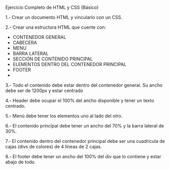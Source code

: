 Ejercicio Completo de HTML y CSS (Básico)

1.- Crear un documento HTML y vincularlo con un CSS.

2.- Crear una estructura HTML que cuente con:
- CONTENEDOR GENERAL
- CABECERA
- MENU
- BARRA LATERAL
- SECCIÓN DE CONTENIDO PRINCIPAL
- ELEMENTOS DENTRO DEL CONTENEDOR PRINCIPAL
- FOOTER
- 
3.- Todo el contenido debe estar dentro del contenedor general. Su ancho debe ser de 1200px y estar centrado

4.- Header debe ocupar el 100% del ancho disponible y tener un texto centrado.

5.- Menú debe tener los elementos uno al lado del otro.

6.- El contenido principal debe tener un ancho del 70% y la barra lateral de 30%.

7.- El contenido dentro del contenedor principal debe ser una cuadrícula de cajas (divs de colores) de 4 líneas de 2 cajas.

8.- El footer debe tener un ancho del 100% del div que lo contiene y estar abajo de todo.